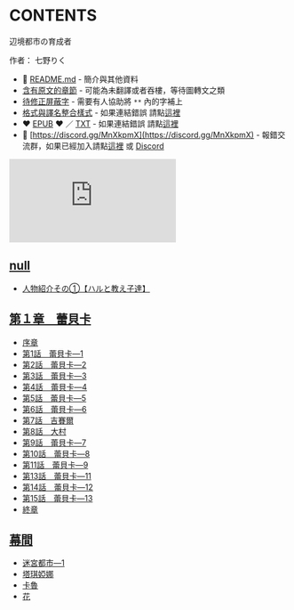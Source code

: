 # CONTENTS

辺境都市の育成者  

作者： 七野りく  



- :closed_book: [README.md](README.md) - 簡介與其他資料
- [含有原文的章節](ja.md) - 可能為未翻譯或者吞樓，等待圖轉文之類
- [待修正屏蔽字](%E5%BE%85%E4%BF%AE%E6%AD%A3%E5%B1%8F%E8%94%BD%E5%AD%97.md) - 需要有人協助將 `**` 內的字補上
- [格式與譯名整合樣式](https://github.com/bluelovers/node-novel/blob/master/lib/locales/%E8%BE%BA%E5%A2%83%E9%83%BD%E5%B8%82%E3%81%AE%E8%82%B2%E6%88%90%E8%80%85.ts) - 如果連結錯誤 請點[這裡](https://github.com/bluelovers/node-novel/blob/master/lib/locales/)
-  :heart: [EPUB](https://gitlab.com/demonovel/epub-txt/blob/master/kakuyomu_out/%E8%BE%BA%E5%A2%83%E9%83%BD%E5%B8%82%E3%81%AE%E8%82%B2%E6%88%90%E8%80%85.epub) :heart:  ／ [TXT](https://gitlab.com/demonovel/epub-txt/blob/master/kakuyomu_out/out/%E8%BE%BA%E5%A2%83%E9%83%BD%E5%B8%82%E3%81%AE%E8%82%B2%E6%88%90%E8%80%85.out.txt) - 如果連結錯誤 請點[這裡](https://gitlab.com/demonovel/epub-txt/blob/master/kakuyomu_out/kakuyomu_out)
- :mega: [https://discord.gg/MnXkpmX](https://discord.gg/MnXkpmX) - 報錯交流群，如果已經加入請點[這裡](https://discordapp.com/channels/467794087769014273/467794088285175809) 或 [Discord](https://discordapp.com/channels/@me)


![導航目錄](https://chart.apis.google.com/chart?cht=qr&chs=150x150&chl=https://gitlab.com/novel-group/txt-source/blob/master/kakuyomu_out/辺境都市の育成者/導航目錄.md "導航目錄")




## [null](00000_null)

- [人物紹介その①【ハルと教え子達】](00000_null/00000_%E4%BA%BA%E7%89%A9%E7%B4%B9%E4%BB%8B%E3%81%9D%E3%81%AE%E2%91%A0%E3%80%90%E3%83%8F%E3%83%AB%E3%81%A8%E6%95%99%E3%81%88%E5%AD%90%E9%81%94%E3%80%91.txt)


## [第１章　蕾貝卡](00010_%E7%AC%AC%EF%BC%91%E7%AB%A0%E3%80%80%E8%95%BE%E8%B2%9D%E5%8D%A1)

- [序章](00010_%E7%AC%AC%EF%BC%91%E7%AB%A0%E3%80%80%E8%95%BE%E8%B2%9D%E5%8D%A1/00000_%E5%BA%8F%E7%AB%A0.txt)
- [第1話　蕾貝卡―1](00010_%E7%AC%AC%EF%BC%91%E7%AB%A0%E3%80%80%E8%95%BE%E8%B2%9D%E5%8D%A1/00010_%E7%AC%AC1%E8%A9%B1%E3%80%80%E8%95%BE%E8%B2%9D%E5%8D%A1%E2%80%951.txt)
- [第2話　蕾貝卡―2](00010_%E7%AC%AC%EF%BC%91%E7%AB%A0%E3%80%80%E8%95%BE%E8%B2%9D%E5%8D%A1/00020_%E7%AC%AC2%E8%A9%B1%E3%80%80%E8%95%BE%E8%B2%9D%E5%8D%A1%E2%80%952.txt)
- [第3話　蕾貝卡―3](00010_%E7%AC%AC%EF%BC%91%E7%AB%A0%E3%80%80%E8%95%BE%E8%B2%9D%E5%8D%A1/00030_%E7%AC%AC3%E8%A9%B1%E3%80%80%E8%95%BE%E8%B2%9D%E5%8D%A1%E2%80%953.txt)
- [第4話　蕾貝卡―4](00010_%E7%AC%AC%EF%BC%91%E7%AB%A0%E3%80%80%E8%95%BE%E8%B2%9D%E5%8D%A1/00040_%E7%AC%AC4%E8%A9%B1%E3%80%80%E8%95%BE%E8%B2%9D%E5%8D%A1%E2%80%954.txt)
- [第5話　蕾貝卡―5](00010_%E7%AC%AC%EF%BC%91%E7%AB%A0%E3%80%80%E8%95%BE%E8%B2%9D%E5%8D%A1/00050_%E7%AC%AC5%E8%A9%B1%E3%80%80%E8%95%BE%E8%B2%9D%E5%8D%A1%E2%80%955.txt)
- [第6話　蕾貝卡―6](00010_%E7%AC%AC%EF%BC%91%E7%AB%A0%E3%80%80%E8%95%BE%E8%B2%9D%E5%8D%A1/00060_%E7%AC%AC6%E8%A9%B1%E3%80%80%E8%95%BE%E8%B2%9D%E5%8D%A1%E2%80%956.txt)
- [第7話　吉賽爾](00010_%E7%AC%AC%EF%BC%91%E7%AB%A0%E3%80%80%E8%95%BE%E8%B2%9D%E5%8D%A1/00070_%E7%AC%AC7%E8%A9%B1%E3%80%80%E5%90%89%E8%B3%BD%E7%88%BE.txt)
- [第8話　大村](00010_%E7%AC%AC%EF%BC%91%E7%AB%A0%E3%80%80%E8%95%BE%E8%B2%9D%E5%8D%A1/00080_%E7%AC%AC8%E8%A9%B1%E3%80%80%E5%A4%A7%E6%9D%91.txt)
- [第9話　蕾貝卡―7](00010_%E7%AC%AC%EF%BC%91%E7%AB%A0%E3%80%80%E8%95%BE%E8%B2%9D%E5%8D%A1/00090_%E7%AC%AC9%E8%A9%B1%E3%80%80%E8%95%BE%E8%B2%9D%E5%8D%A1%E2%80%957.txt)
- [第10話　蕾貝卡―8](00010_%E7%AC%AC%EF%BC%91%E7%AB%A0%E3%80%80%E8%95%BE%E8%B2%9D%E5%8D%A1/00100_%E7%AC%AC10%E8%A9%B1%E3%80%80%E8%95%BE%E8%B2%9D%E5%8D%A1%E2%80%958.txt)
- [第11話　蕾貝卡―9](00010_%E7%AC%AC%EF%BC%91%E7%AB%A0%E3%80%80%E8%95%BE%E8%B2%9D%E5%8D%A1/00110_%E7%AC%AC11%E8%A9%B1%E3%80%80%E8%95%BE%E8%B2%9D%E5%8D%A1%E2%80%959.txt)
- [第13話　蕾貝卡―11](00010_%E7%AC%AC%EF%BC%91%E7%AB%A0%E3%80%80%E8%95%BE%E8%B2%9D%E5%8D%A1/00130_%E7%AC%AC13%E8%A9%B1%E3%80%80%E8%95%BE%E8%B2%9D%E5%8D%A1%E2%80%9511.txt)
- [第14話　蕾貝卡―12](00010_%E7%AC%AC%EF%BC%91%E7%AB%A0%E3%80%80%E8%95%BE%E8%B2%9D%E5%8D%A1/00140_%E7%AC%AC14%E8%A9%B1%E3%80%80%E8%95%BE%E8%B2%9D%E5%8D%A1%E2%80%9512.txt)
- [第15話　蕾貝卡―13](00010_%E7%AC%AC%EF%BC%91%E7%AB%A0%E3%80%80%E8%95%BE%E8%B2%9D%E5%8D%A1/00150_%E7%AC%AC15%E8%A9%B1%E3%80%80%E8%95%BE%E8%B2%9D%E5%8D%A1%E2%80%9513.txt)
- [終章](00010_%E7%AC%AC%EF%BC%91%E7%AB%A0%E3%80%80%E8%95%BE%E8%B2%9D%E5%8D%A1/00160_%E7%B5%82%E7%AB%A0.txt)


## [幕間](00020_%E5%B9%95%E9%96%93)

- [迷宮都市―1](00020_%E5%B9%95%E9%96%93/00000_%E8%BF%B7%E5%AE%AE%E9%83%BD%E5%B8%82%E2%80%951.txt)
- [塔琪婭娜](00020_%E5%B9%95%E9%96%93/00010_%E5%A1%94%E7%90%AA%E5%A9%AD%E5%A8%9C.txt)
- [卡魯](00020_%E5%B9%95%E9%96%93/00020_%E5%8D%A1%E9%AD%AF.txt)
- [花](00020_%E5%B9%95%E9%96%93/00030_%E8%8A%B1.txt)

